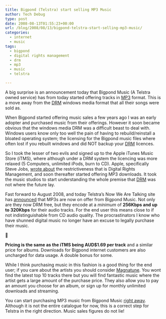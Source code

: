 ```yaml
---
title: Bigpond (Telstra) start selling MP3 Music
author: Tech Debug
type: post
date: 2008-08-13T01:55:23+00:00
url: /blog/2008/08/13/bigpond-telstra-start-selling-mp3-music/
categories:
  - internet
  - music
tags:
  - bigpond
  - digital rights management
  - drm
  - mp3
  - music
  - telstra

---
```

A big surprise is an announcement today that Bigpond Music (A Telstra owned service) has from today started offering tracks in [MP3][1] format. This is a move away from the [DRM][2] windows media format that all their songs were sold as.

When Bigpond started offering music sales a few years ago I was an early adopter and purchased music from their offerings. However it soon became obvious that the windows media DRM was a difficult beast to deal with. Windows users know only too well the pain of having to rebuild/reinstall a bloated operating system; the licensing for the Bigpond music files where often lost if you rebuilt windows and did NOT backup your [DRM][2] licences.

So I took the lesser of two evils and signed up to the Apple iTunes Music Store (iTMS), where although under a DRM system the licencing was more relaxed (5 Computers, unlimited iPods, burn to CD). Apple, specifically Steve Jobs, [wrote about][3] the restrictiveness that is Digital Rights Management, and soon thereafter started offering MP3 downloads. It took the music studios to start understanding the whole premise that [DRM][2] was not where the future lay.

Fast forward to August 2008, and today Telstra&#8217;s Now We Are Talking site has [announced][4] that MP3s are now on offer from Bigpond Music. Not only are they now DRM free, but they encode at a _minimum_ of **256Kbps and up to 320Kbps** for their audio tracks. For the end user this means close to if not indistinguishable from CD audio quality. The procrastinators I know who have shunned digital music no longer have an excuse to legally purchase their music.

🙂

**Pricing is the same as the iTMS being AUD$1.69 per track** and a similar price for albums. Downloads for Bigpond internet customers are also uncharged for data usage. A double bonus for some.

While I think purchasing music in this fashion is a good thing for the end user; if you care about the artists you should consider [Magnatune][5]. You wont find the latest top 10 tracks there but you will find fantastic music where the artist gets a large amount of the purchase price. They also allow you to pay an amount you choose for an album, or sign up for monthly unlimited downloads and streaming.

You can start purchasing MP3 music from Bigpond Music [right away][6]. Although it is not the entire catalogue for now, this is a correct step for Telstra in the right direction. Music sales figures do not lie!

 [1]: http://en.wikipedia.org/wiki/Mp3
 [2]: http://en.wikipedia.org/wiki/Digital_rights_management
 [3]: http://www.apple.com/hotnews/thoughtsonmusic/
 [4]: http://www.nowwearetalking.com.au/news/bigpond-turns-up-mp3-downloads
 [5]: http://magnatune.com/compare_plans
 [6]: http://bigpondmusic.com/mp3/